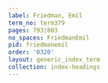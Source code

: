 ```yaml
---
label: Friedman, Emil
term_no: term379
pages: 793|803
no_spaces: FriedmanEmil
pid: friedmanemil
order: '0320'
layout: generic_index_term
collection: index-headings
---
```

